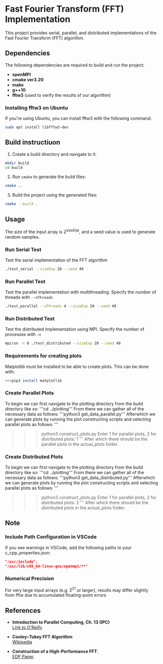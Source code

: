 # Fast Fourier Transform (FFT) Implementation  

This project provides serial, parallel, and distributed implementations of the Fast Fourier Transform (FFT) algorithm.

## Dependencies  

The following dependencies are required to build and run the project:  
- **openMPI**  
- **cmake ver3.20**  
- **make**  
- **g++10**  
- **fftw3** (used to verify the results of our algorithm)  

### Installing fftw3 on Ubuntu  
If you're using Ubuntu, you can install fftw3 with the following command:  
```bash  
sudo apt install libfftw3-dev  
```
## Build instructiuon
1. Create a build directory and navigate to it:
```bash
mkdir build  
cd build
```
2. Run `cmake` to generate the build files:
```bash
cmake ..
```

3. Build the project using the generated files:
```bash
cmake --build .  
```

## Usage
The size of the input array is $2^{sizeExp}$, and a seed value is used to generate random samples.

### Run Serial Test
Test the serial implementation of the FFT algorithm
```bash
./test_serial --sizeExp 20 --seed 49
```

### Run Parallel Test
Test the parallel implementation with multithreading. Specify the number of threads with `--nThreads`
```bash
./test_parallel --nThreads 4 --sizeExp 20 --seed 49
```

### Run Distributed Test
Test the distributed implementation using MPI. Specify the number of processes with `-n`
```bash
mpirun -n 8 ./test_distributed --sizeExp 20 --seed 49
```

### Requirements for creating plots
Matplotlib must be installed to be able to create plots. This can be done with: 
```bash
>>>pip3 install matplotlib
```

### Create Parallel Plots
To begin we can first navigate to the plotting directory from the build directory like so: 
'''cd ../plotting'''
From there we can gather all of the necessary data as follows: 
'''python3 get_data_parallel.py'''
Afterwhich we can generate plots by running the plot constructing scripts and selecting parallel plots as follows: 
'''
>>>python3 construct_plots.py
Enter 1 for parallel plots, 2 for distributed plots: 1
'''
After which there should be the parallel plots in the actual_plots folder. 

### Create Distributed Plots
To begin we can first navigate to the plotting directory from the build directory like so: 
'''cd ../plotting'''
From there we can gather all of the necessary data as follows: 
'''python3 get_data_distributed.py'''
Afterwhich we can generate plots by running the plot constructing scripts and selecting parallel plots as follows: 
'''
>>>python3 construct_plots.py
Enter 1 for parallel plots, 2 for distributed plots: 2
'''
After which there should be the distributed plots in the actual_plots folder. 


## Note
### Include Path Configuration in VSCode
If you see warnings in VSCode, add the following paths to your c_cpp_properties.json:
```json
"/usr/include",  
"/usr/lib/x86_64-linux-gnu/openmpi/**"  
```
### Numerical Precision
For very large input arrays (e.g. $2^{21}$ or larger), results may differ slightly from fftw due to accumulated floating-point errors

## References  
- **Introduction to Parallel Computing, Ch. 13 (IPC)**  
  [Link to O'Reilly](https://learning.oreilly.com/library/view/introduction-to-parallel/0201648652/)  

- **Cooley–Tukey FFT Algorithm**:  
  [Wikipedia](https://en.wikipedia.org/wiki/Cooley%E2%80%93Tukey_FFT_algorithm)  

- **Construction of a High-Performance FFT**:  
  [EDP Paper](https://edp.org/work/Construction.pdf)  